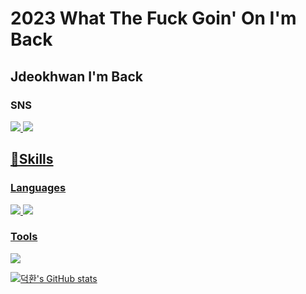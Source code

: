 2023 What The Fuck Goin' On I'm Back
=========
Jdeokhwan I'm Back
---------
### SNS
<a href="https://www.instagram.com/11.11_dh/" target="_blank"><img src="https://img.shields.io/badge/Instagram-E4405F?style=flat-square&logo=Instagram&logoColor=white"/>
<a href="https://1111-dh.tistory.com" target="_blank"><img src="https://img.shields.io/badge/Tistory-000000?style=flat-square&logo=Tistory&logoColor=white"/>
 
## 💪Skills
### Languages
<img src="https://img.shields.io/badge/C-A8B9CC?style=flat-square&logo=C&logoColor=white"/> <img src="https://img.shields.io/badge/Python-3776AB?style=flat-square&logo=Python&logoColor=white"/>

### Tools
<img src="https://img.shields.io/badge/Unity-000000?style=flat-square&logo=Unity&logoColor=white"/>

 
![덕환's GitHub stats](https://github-readme-stats.vercel.app/api?username=1111-dh&show_icons=true&theme=graywhite)

